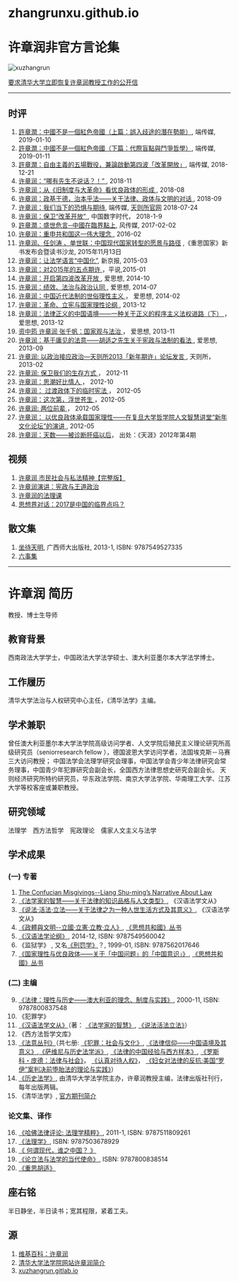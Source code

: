 # zhangrunxu.github.io

# 许章润非官方言论集
![xuzhangrun](https://i.imgur.com/ooPvQj3.jpg)

[要求清华大学立即恢复许章润教授工作的公开信](https://xu291.github.io/)

---
## 时评
1. [許章潤：中國不是一個紅色帝國（上篇：誤入歧途的潛在勢能）](https://theinitium.com/article/20190110-opinion-xuzhangrun-china-red-empire-1/), 端传媒, 2019-01-10
2. [許章潤：中國不是一個紅色帝國（下篇：代際盲點與鬥爭哲學）](https://theinitium.com/article/20190111-opinion-xuzhangrun-china-red-empire-2/), 端传媒, 2019-01-11
4. [許章潤：自由主義的五場戰役，兼論啟動第四波「改革開放」](https://theinitium.com/article/20181221-opinion-xuzhangrun-five-wars-liberalism/), 端传媒, 2018-12-21
8. [许章润：“哪有先生不说话？！” ](https://chinadigitaltimes.net/chinese/2018/11/%E8%AE%B8%E7%AB%A0%E6%B6%A6%EF%BC%9A%E5%93%AA%E6%9C%89%E5%85%88%E7%94%9F%E4%B8%8D%E8%AF%B4%E8%AF%9D%EF%BC%9F%EF%BC%81/), 2018-11
9. [许章润：从《旧制度与大革命》看优良政体的形成 ](https://chinadigitaltimes.net/chinese/2018/08/%E8%AE%B8%E7%AB%A0%E6%B6%A6%EF%BC%9A%E4%BB%8E%E3%80%8A%E6%97%A7%E5%88%B6%E5%BA%A6%E4%B8%8E%E5%A4%A7%E9%9D%A9%E5%91%BD%E3%80%8B%E7%9C%8B%E4%BC%98%E8%89%AF%E6%94%BF%E4%BD%93%E7%9A%84%E5%BD%A2%E6%88%90/), 2018-08
11. [许章润：政基于德，治本乎法——关于法律、政体与文明的对话 ](https://chinadigitaltimes.net/chinese/2018/09/%E8%AE%B8%E7%AB%A0%E6%B6%A6%EF%BC%9A%E6%94%BF%E5%9F%BA%E4%BA%8E%E5%BE%B7%EF%BC%8C%E6%B2%BB%E6%9C%AC%E4%B9%8E%E6%B3%95-%E5%85%B3%E4%BA%8E%E6%B3%95%E5%BE%8B%E3%80%81%E6%94%BF%E4%BD%93/), 2018-09
3. [许章润：我们当下的恐惧与期待](https://theinitium.com/article/20180724-opinion-xuzhangrun-fear-hope/), 端传媒, [天则所官网](http://unirule.cloud/index.php?c=article&id=4625) 2018-07-24
5. [许章润：保卫“改革开放” ](https://chinadigitaltimes.net/chinese/2018/02/%E8%AE%B8%E7%AB%A0%E6%B6%A6%EF%BC%9A%E4%BF%9D%E5%8D%AB%E6%94%B9%E9%9D%A9%E5%BC%80%E6%94%BE/), 中国数字时代， 2018-1-9
7. [許章潤：盛世危言─中國在臨界點上](https://www.storm.mg/article/218533), 风传媒, 2017-02-02
6. [许章润：重申共和国这一伟大理念 ](https://chinadigitaltimes.net/chinese/2016/02/%E8%AE%B8%E7%AB%A0%E6%B6%A6%EF%BC%9A%E9%87%8D%E7%94%B3%E5%85%B1%E5%92%8C%E5%9B%BD%E8%BF%99%E4%B8%80%E4%BC%9F%E5%A4%A7%E7%90%86%E5%BF%B5/), 2016-02
27. [许章润、任剑涛 、单世联：中国现代国家转型的愿景与路径](https://www.chinesepen.org/blog/archives/41630) ,《重思国家》新书发布会暨读书沙龙, 2015年11月13日
28. [许章润：让法学语言“中国化”](https://web.archive.org/web/20180807174108/http://culture.people.com.cn/n/2015/0321/c22219-26727954.html), 新京报, 2015-03
20. [许章润：对2015年的五点期许  ](https://chinadigitaltimes.net/chinese/2015/01/%E5%B9%B3%E8%AF%B4%EF%BD%9C%E8%AE%B8%E7%AB%A0%E6%B6%A6%EF%BC%9A%E5%AF%B92015%E5%B9%B4%E7%9A%84%E4%BA%94%E7%82%B9%E6%9C%9F%E8%AE%B8/)，平说,2015-01
25. [许章润：开启第四波改革开放 ](https://chinadigitaltimes.net/chinese/2014/10/%E7%88%B1%E6%80%9D%E6%83%B3-%E8%AE%B8%E7%AB%A0%E6%B6%A6%EF%BC%9A%E5%BC%80%E5%90%AF%E7%AC%AC%E5%9B%9B%E6%B3%A2%E6%94%B9%E9%9D%A9%E5%BC%80%E6%94%BE/),  爱思想, 2014-10
23. [许章润：绩效、法治与政治认同 ](https://chinadigitaltimes.net/chinese/2014/07/%E7%88%B1%E6%80%9D%E6%83%B3-%E8%AE%B8%E7%AB%A0%E6%B6%A6%EF%BC%9A%E7%BB%A9%E6%95%88%E3%80%81%E6%B3%95%E6%B2%BB%E4%B8%8E%E6%94%BF%E6%B2%BB%E8%AE%A4%E5%90%8C/),  爱思想, 2014-07
15. [许章润：中国近代法制的世俗理性主义 ](https://chinadigitaltimes.net/chinese/2014/02/%E7%88%B1%E6%80%9D%E6%83%B3-%E8%AE%B8%E7%AB%A0%E6%B6%A6%EF%BC%9A%E4%B8%AD%E5%9B%BD%E8%BF%91%E4%BB%A3%E6%B3%95%E5%88%B6%E7%9A%84%E4%B8%96%E4%BF%97%E7%90%86%E6%80%A7%E4%B8%BB%E4%B9%89/)， 爱思想, 2014-02
10. [许章润：革命、立宪与国家理性论纲 ](https://chinadigitaltimes.net/chinese/2013/12/%E7%88%B1%E6%80%9D%E6%83%B3-%E8%AE%B8%E7%AB%A0%E6%B6%A6%EF%BC%9A%E9%9D%A9%E5%91%BD%E3%80%81%E7%AB%8B%E5%AE%AA%E4%B8%8E%E5%9B%BD%E5%AE%B6%E7%90%86%E6%80%A7%E8%AE%BA%E7%BA%B2/), 2013-12
12. [许章润：法律正义的中国语境——一种关于正义的程序主义法权进路（下） ](https://chinadigitaltimes.net/chinese/2013/12/%E7%88%B1%E6%80%9D%E6%83%B3-%E8%AE%B8%E7%AB%A0%E6%B6%A6%EF%BC%9A%E6%B3%95%E5%BE%8B%E6%AD%A3%E4%B9%89%E7%9A%84%E4%B8%AD%E5%9B%BD%E8%AF%AD%E5%A2%83-%E4%B8%80%E7%A7%8D%E5%85%B3/)， 爱思想, 2013-12
13. [资中筠 许章润 张千帆：国家观与法治 ](https://chinadigitaltimes.net/chinese/2013/11/%E7%88%B1%E6%80%9D%E6%83%B3%EF%BD%9C%E8%B5%84%E4%B8%AD%E7%AD%A0-%E8%AE%B8%E7%AB%A0%E6%B6%A6-%E5%BC%A0%E5%8D%83%E5%B8%86%EF%BC%9A%E5%9B%BD%E5%AE%B6%E8%A7%82%E4%B8%8E%E6%B3%95%E6%B2%BB/)， 爱思想, 2013-11
22. [许章润：基于庸见的法意——胡适之先生关于宪政与法制的看法 ](https://chinadigitaltimes.net/chinese/2013/09/%E7%88%B1%E6%80%9D%E6%83%B3-%E8%AE%B8%E7%AB%A0%E6%B6%A6%EF%BC%9A%E5%9F%BA%E4%BA%8E%E5%BA%B8%E8%A7%81%E7%9A%84%E6%B3%95%E6%84%8F-%E8%83%A1%E9%80%82%E4%B9%8B%E5%85%88%E7%94%9F/),  爱思想, 2013-09
24. [许章润: 以政治接应政治—天则所2013「新年期许」论坛发言 ](https://chinadigitaltimes.net/chinese/2013/02/%E8%AE%B8%E7%AB%A0%E6%B6%A6-%E4%BB%A5%E6%94%BF%E6%B2%BB%E6%8E%A5%E5%BA%94%E6%94%BF%E6%B2%BB-2013%E5%B9%B4%E5%85%83%E6%9C%8810%E6%97%A5%EF%BC%8C%E5%A4%A9%E5%88%99%E6%89%802013/), 天则所，2013-02
18. [许章润: 保卫我们的生存方式 ](https://chinadigitaltimes.net/chinese/2012/11/%E8%AE%B8%E7%AB%A0%E6%B6%A6-%E4%BF%9D%E5%8D%AB%E6%88%91%E4%BB%AC%E7%9A%84%E7%94%9F%E5%AD%98%E6%96%B9%E5%BC%8F/)， 2012-11
19. [许章润：思潮好比情人 ](https://chinadigitaltimes.net/chinese/2012/10/%E8%AE%B8%E7%AB%A0%E6%B6%A6%EF%BC%9A%E6%80%9D%E6%BD%AE%E5%A5%BD%E6%AF%94%E6%83%85%E4%BA%BA/)， 2012-10
14. [许章润： 过渡政体下的临时宪法 ](https://chinadigitaltimes.net/chinese/2012/05/%E8%AE%B8%E7%AB%A0%E6%B6%A6-%E8%BF%87%E6%B8%A1%E6%94%BF%E4%BD%93%E4%B8%8B%E7%9A%84%E4%B8%B4%E6%97%B6%E5%AE%AA%E6%B3%95/)， 2012-05
17. [许章润：这次第，浮世苍生 ](https://chinadigitaltimes.net/chinese/2012/05/%E8%AE%B8%E7%AB%A0%E6%B6%A6-%E8%BF%99%E6%AC%A1%E7%AC%AC%EF%BC%8C%E6%B5%AE%E4%B8%96%E8%8B%8D%E7%94%9F/)，2012-05
21. [许章润: 两位前辈 ](https://chinadigitaltimes.net/chinese/2012/05/%E8%AE%B8%E7%AB%A0%E6%B6%A6-%E4%B8%A4%E4%BD%8D%E5%89%8D%E8%BE%88/)， 2012-05
26. [许章润： 以优良政体承载国家理性——在复旦大学哲学院人文智慧讲堂“新年文化论坛”的演讲 ](https://chinadigitaltimes.net/chinese/2012/05/%E8%AE%B8%E7%AB%A0%E6%B6%A6-%E4%BB%A5%E4%BC%98%E8%89%AF%E6%94%BF%E4%BD%93%E6%89%BF%E8%BD%BD%E5%9B%BD%E5%AE%B6%E7%90%86%E6%80%A7-%E5%9C%A8%E5%A4%8D%E6%97%A6%E5%A4%A7%E5%AD%A6/), 2012-05
16. [许章润：天数——被诊断肝癌以后](https://www.chinesepen.org/blog/archives/125463)， 出处：《天涯》2012年第4期

## 视频
1. [许章润 市民社会与私法精神【完整版】](https://www.youtube.com/watch?v=P-ROb1H31V4)
2. [许章润演讲：宪政与王道政治](https://www.youtube.com/watch?v=MuNbyDesQ8M)
3. [许章润的法理课](https://www.youtube.com/watch?v=KQwDrlkEb48)
4. [思想界对话：2017是中国的临界点吗？](https://www.youtube.com/watch?v=bwSkb0ywpGs)

## 散文集
1. [坐待天明](https://web.archive.org/web/20150429041819/https://book.douban.com/subject/20435400/), 广西师大出版社, 2013-1, ISBN: 9787549527335
2. [六事集]()

---
# 许章润 简历
教授、博士生导师

## 教育背景
西南政法大学学士，中国政法大学法学硕士、澳大利亚墨尔本大学法学博士。

## 工作履历
清华大学法治与人权研究中心主任，《清华法学》主编。

## 学术兼职
曾任澳大利亚墨尔本大学法学院高级访问学者、人文学院后殖民主义理论研究所高级研究员（seniorresearch fellow ），德国波恩大学访问学者，法国埃克斯－马赛三大访问教授； 中国法学会法理学研究会理事，中国法学会青少年法律研究会常务理事，中国青少年犯罪研究会副会长，全国西方法律思想史研究会副会长。 天则经济研究所特约研究员，华东政法学院、南京大学法学院、华南理工大学、江苏大学等校客座或兼职教授。

## 研究领域
法理学　西方法哲学　宪政理论　儒家人文主义与法学

## 学术成果
### (一) 专著
1. [The Confucian Misgivings--Liang Shu-ming’s Narrative About Law](https://web.archive.org/web/20190330000528/https://www.springer.com/gb/book/9789811045295)
2. [《法学家的智慧——关于法律的知识品格与人文类型》](https://web.archive.org/web/20190329234802/https://book.douban.com/subject/1255210/), 《汉语法学文从》
3. [《说法·活法·立法——关于法律之为一种人世生活方式及其意义》](https://web.archive.org/web/20190329234804/https://book.douban.com/subject/1255454/), 《汉语法学文从》
5. [《政體與文明--立國‧立憲‧立教‧立人》](https://web.archive.org/web/20190329235053/https://book.douban.com/subject/26883554/), [《思想共和國》丛书](https://web.archive.org/web/20190329234643/https://book.douban.com/series/45414)
6. [《汉语法学论纲》](https://web.archive.org/web/20151003081854/http://book.douban.com/subject/26266833/), 2014-12, ISBN: 9787549560042
19. 《监狱学》 , 又名[《刑罚学》](https://web.archive.org/web/20190329235454/https://book.douban.com/subject/1274220/)？, 1999-01, ISBN: 9787562017646
15. [《国家理性与优良政体——关于「中国问题」的「中国意识」》](https://web.archive.org/web/20190329234647/https://book.douban.com/series/256), [《思想共和國》丛书](https://web.archive.org/web/20190329234643/https://book.douban.com/series/45414)


### (二) 主编
9. [《法律：理性与历史——澳大利亚的理念、制度与实践》](./https://web.archive.org/web/20190330150705/https://book.douban.com/subject/1247690/), 2000-11,  ISBN: 9787800837548
10. 《犯罪学》
11. [《汉语法学文从》](https://web.archive.org/web/20190329234647/https://book.douban.com/series/256)（著： [《法学家的智慧》](https://web.archive.org/web/20190329234802/https://book.douban.com/subject/1255210/), [《说法活法立法》](https://web.archive.org/web/20190329234804/https://book.douban.com/subject/1255454/)）
12. 《西方法哲学文库》
13. [《法意丛刊》](https://web.archive.org/web/20130120095139/http://book.douban.com/series/7084)（共七册: [《犯罪：社会与文化》](https://web.archive.org/web/20130122092042/http://book.douban.com/subject/1552297), [《法律信仰——中国语境及其意义》](https://web.archive.org/web/20190329232729/https://book.douban.com/subject/1254293/),[《萨维尼与历史法学派》](https://web.archive.org/web/20190329234208/https://book.douban.com/subject/1057376/), [《法律的中国经验与西方样本》](https://web.archive.org/web/20130120095205/http://book.douban.com/subject/1524881), [《罗斯科・庞德：法律与社会》](https://web.archive.org/web/20130122091909/http://book.douban.com/subject/1074915)， [《认真对待人权》](https://web.archive.org/web/20130601091912/http://book.douban.com/subject/1215857/)， [《妇女对法律的反抗:美国“罗伊”案判决前堕胎法的理论与实践》](https://web.archive.org/web/20190329234123/https://book.douban.com/subject/1214837/)）
14. [《历史法学》](http://www.cnki.com.cn/Journal/G-G2-LSFX-2017-00.htm), 由清华大学法学院主办，许章润教授主编，法律出版社刊行，每年出版两辑。
15. 《清华法学》, [官方期刊简介](http://www.law.tsinghua.edu.cn/publish/law/3337/2010/20101216165857641642031/20101216165857641642031_.html)

### 论文集、译作
16. [《哈佛法律评论: 法理学精粹》](https://web.archive.org/web/20121205173620/http://book.douban.com/subject/6040920/),  2011-1, ISBN: 9787511809261
18. [《法理学》](https://web.archive.org/web/20120103164800/http://book.douban.com/subject/2351338/), ISBN: 9787503678929
20. [《 何谓现代，谁之中国？ 》](https://web.archive.org/web/20150306014312/http://book.douban.com/subject/25961833/)
21. [《论立法与法学的当代使命》](https://web.archive.org/web/20130123154643/http://book.douban.com/subject/1247705/),  ISBN: 9787800838514
22. [《重思胡适》](https://web.archive.org/web/20190329235948/https://book.douban.com/subject/26176512/)

## 座右铭 
半日静坐，半日读书；宽其程限，紧着工夫。

## 源
1. [维基百科：许章润](https://zh.wikipedia.org/zh-hans/%E8%AE%B8%E7%AB%A0%E6%B6%A6)
2. [清华大学法学院网站许章润简介](http://www.tsinghua.edu.cn/publish/law/3563/2010/20101220194652775652930/20101220194652775652930_.html)
3. [xuzhangrun.gitlab.io](https://xuzhangrun.gitlab.io)
